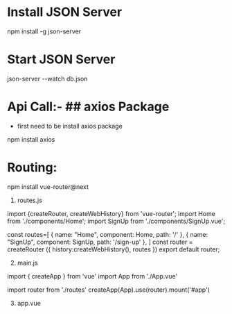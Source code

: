 # Install JSON Server
 npm install -g json-server
 
# Start JSON Server
 json-server --watch db.json
 
# Api Call:- ## axios Package
- first need to be install axios package

npm install axios

# Routing:
 npm install vue-router@next
 
1) routes.js

import {createRouter, createWebHistory} from 'vue-router'; 
import Home from './components/Home';
import SignUp from './components/SignUp.vue';

const routes=[
    {
        name: "Home",
        component: Home,
        path: '/'
    },
    {
        name: "SignUp",
        component: SignUp,
        path: '/sign-up'
    },
]
const router = createRouter ({
    history:createWebHistory(),
    routes
})
export default router;


2) main.js

import { createApp } from 'vue'
import App from './App.vue'

import router from './routes'
createApp(App).use(router).mount('#app')

3) app.vue

<template>
  <router-view />
</template>

<script>
export default {
  name: 'App',
}
</script>

<style>
 
</style>

